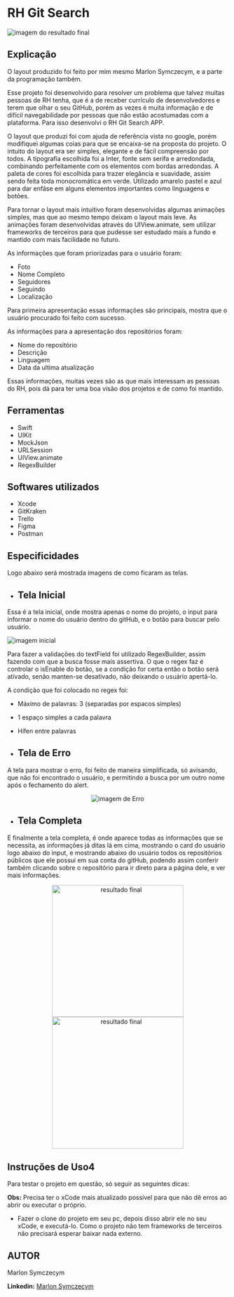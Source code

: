 # RH Git Search

![imagem do resultado final](images_results/result_all.png)

## Explicação

O layout produzido foi feito por mim mesmo Marlon Symczecym, e a parte da programação também.

Esse projeto foi desenvolvido para resolver um problema que talvez muitas pessoas de RH tenha, que é a de receber currículo de desenvolvedores e terem que olhar o seu GitHub, porém as vezes é muita informação e de difícil navegabilidade por pessoas que não estão acostumadas com a plataforma. Para isso desenvolvi o RH Git Search APP.

O layout que produzi foi com ajuda de referência vista no google, porém modifiquei algumas coias para que se encaixa-se na proposta do projeto. O intuito do layout era ser simples, elegante e de fácil compreensão por todos.
A tipografia escolhida foi a Inter, fonte sem serifa e arredondada, combinando perfeitamente com os elementos com bordas arredondas.
A paleta de cores foi escolhida para trazer elegância e suavidade, assim sendo feita toda monocromática em verde. Utilizado amarelo pastel e azul para dar enfâse em alguns elementos importantes como linguagens e botões.

Para tornar o layout mais intuitivo foram desenvolvidas algumas animações simples, mas que ao mesmo tempo deixam o layout mais leve. As animações foram desenvolvidas através do UIView.animate, sem utilizar frameworks de terceiros para que pudesse ser estudado mais a fundo e mantido com mais facilidade no futuro.

As informações que foram priorizadas para o usuário foram:

- Foto
- Nome Completo
- Seguidores
- Seguindo
- Localização

Para primeira apresentação essas informações são principais, mostra que o usuário procurado foi feito com sucesso.

As informações para a apresentação dos repositórios foram:

- Nome do repositório
- Descrição
- Linguagem
- Data da ultima atualização

Essas informações, muitas vezes são as que mais interessam as pessoas do RH, pois dá para ter uma boa visão dos projetos e de como foi mantido.

## Ferramentas

- Swift
- UIKit
- MockJson
- URLSession
- UIView.animate
- RegexBuilder

## Softwares utilizados

- Xcode
- GitKraken
- Trello
- Figma
- Postman

## Especificidades

Logo abaixo será mostrada imagens de como ficaram as telas.

- ## Tela Inicial

Essa é a tela inicial, onde mostra apenas o nome do projeto, o input para informar o nome do usuário dentro do gitHub, e o botão para buscar pelo usuário.

![imagem inicial](images_results/result_initial.png)

Para fazer a validações do textField foi utilizado RegexBuilder, assim fazendo com que a busca fosse mais assertiva.
O que o regex faz é controlar o isEnable do botão, se a condição for certa então o botão será ativado, senão manten-se desativado, não deixando o usuário apertá-lo.


A condição que foi colocado no regex foi:
- Máximo de palavras: 3 (separadas por espacos simples)
- 1 espaço simples a cada palavra
- Hífen entre palavras

- ## Tela de Erro

A tela para mostrar o erro, foi feito de maneira simplificada, só avisando, que não foi encontrado o usuário, e permitindo a busca por um outro nome após o fechamento do alert.
<div align="center">

  ![imagem de Erro](images_results/result_error.png)

</div>

- ## Tela Completa

E finalmente a tela completa, é onde aparece todas as informações que se necessita, as informações já ditas lá em cima, mostrando o card do usuário logo abaixo do input, e mostrando abaixo do usuário todos os repositórios públicos que ele possui em sua conta do gitHub, podendo assim conferir também clicando sobre o repositório para ir direto para a página dele, e ver mais informações.

<div align="center">
  <img src="images_results/result_final_1.png" alt="resultado final" width="300"/>
  <img src="images_results/result_final_2.png" alt="resultado final" width="300"/>
</div>

## Instruções de Uso4

Para testar o projeto em questão, só seguir as seguintes dicas:

**Obs:** Precisa ter o xCode mais atualizado possível para que não dê erros ao abrir ou executar o próprio.

- Fazer o clone do projeto em seu pc, depois disso abrir ele no seu xCode, e executá-lo. Como o projeto não tem frameworks de terceiros não precisará esperar baixar nada externo.

## AUTOR

Marlon Symczecym

**Linkedin:** [Marlon Symczecym](https://www.linkedin.com/in/marlonsymczecym/)
